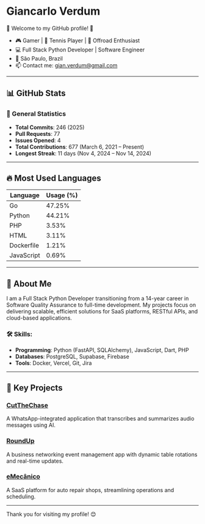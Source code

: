 # Giancarlo Verdum

🌟 Welcome to my GitHub profile! 🚀

- 🎮 Gamer | 🎾 Tennis Player | 🚙 Offroad Enthusiast
- 💻 Full Stack Python Developer | Software Engineer
- 📍 São Paulo, Brazil
- 📫 Contact me: [gian.verdum@gmail.com](mailto:gian.verdum@gmail.com)

---

## 📊 GitHub Stats

### 🚀 General Statistics
- **Total Commits**: 246 (2025)
- **Pull Requests**: 77
- **Issues Opened**: 4
- **Total Contributions**: 677 (March 6, 2021 – Present)
- **Longest Streak**: 11 days (Nov 4, 2024 – Nov 14, 2024)

---

## 🔥 Most Used Languages

| Language      | Usage (%) |
|---------------|-----------|
| Go            | 47.25%    |
| Python        | 44.21%    |
| PHP           | 3.53%     |
| HTML          | 3.11%     |
| Dockerfile    | 1.21%     |
| JavaScript    | 0.69%     |

---

## 🌟 About Me

I am a Full Stack Python Developer transitioning from a 14-year career in Software Quality Assurance to full-time development. My projects focus on delivering scalable, efficient solutions for SaaS platforms, RESTful APIs, and cloud-based applications.

### 🛠️ Skills:
- **Programming**: Python (FastAPI, SQLAlchemy), JavaScript, Dart, PHP
- **Databases**: PostgreSQL, Supabase, Firebase
- **Tools**: Docker, Vercel, Git, Jira

---

## 🚀 Key Projects

### [CutTheChase](#)
A WhatsApp-integrated application that transcribes and summarizes audio messages using AI.

### [RoundUp](#)
A business networking event management app with dynamic table rotations and real-time updates.

### [eMecânico](#)
A SaaS platform for auto repair shops, streamlining operations and scheduling.

---

Thank you for visiting my profile! 😊
